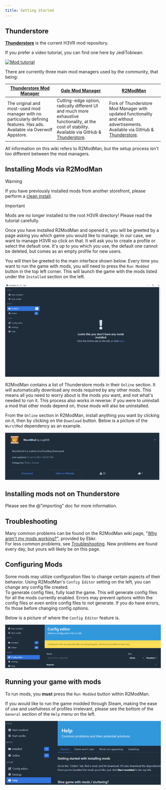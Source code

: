 ```yaml
---
title: Getting Started
---
```


## Thunderstore

[**Thunderstore**](https://h3vr.thunderstore.io) is the current H3VR mod repository.

If you prefer a video tutorial, you can find one here by JediTobiwan:

[![Mod tutorial](https://img.youtube.com/vi/rchbe9xDbrY/sddefault.jpg)](https://youtu.be/rchbe9xDbrY "Mod tutorial")

There are currently three main mod managers used by the community, that being:

| [Thunderstore Mod Manager](https://www.overwolf.com/app/thunderstore-thunderstore_mod_manager)                           | [Gale Mod Manager](https://github.com/Kesomannen/gale/releases/latest)                                                                                                                                                      | [R2ModMan](https://github.com/ebkr/r2modmanPlus/releases/latest)                                                                                                               |
|--------------------------------------------------------------------------------------------------------------------------|-----------------------------------------------------------------------------------------------------------------------------------------------------------------------------------------------------------------------------|--------------------------------------------------------------------------------------------------------------------------------------------------------------------------------|
| The original and most-used mod manager with no particularly defining features. Has ads. Available via Overwolf Appstore. | Cutting-edge option, radically different UI and much more exhaustive functionality, at the cost of stability. Available via GitHub & [Thunderstore](https://thunderstore.io/c/lethal-company/p/Kesomannen/GaleModManager/). | Fork of Thunderstore Mod Manager with updated functionality and without advertisements. Available via GitHub & [Thunderstore](https://thunderstore.io/package/ebkr/r2modman/). |
 
All information on this wiki refers to R2ModMan, but the setup process isn't too different between the mod managers.

## Installing Mods via R2ModMan

> [!WARNING]
> If you have previously installed mods from another storefront, please perform a [clean install](starting_fresh.md).

> [!IMPORTANT]
> Mods are no longer installed to the root H3VR directory! Please read the tutorial carefully.

Once you have installed R2ModMan and opened it, you will be greeted by a page asking you which game you would like to
manage. In our case, we want to manage H3VR so click on that. It will ask you to create a profile or select the default
one. It's up to you which you use, the default one cannot be deleted, but comes as an empty profile for new users.

You will then be greeted to the main interface shown below. Every time you want to run the game with mods, you will need
to press the `Run Modded` button in the top left corner. This will launch the game with the mods listed under
the `Installed` section on the left.

![image](images/r2modman/greeted.png)

R2ModMan contains a list of Thunderstore mods in their `Online` section. It will automatically download any mods
required by any other mods. This means all you need to worry about is the mods you want, and not what's needed to run
it. This process also works in reverse: if you were to uninstall a mod that other mods depend on, those mods will also
be uninstalled.

From the `Online` section in R2ModMan, install anything you want by clicking on it, then by clicking on the `Download`
button. Below is a picture of the `WurstMod` dependency as an example.

![image](images/r2modman/WurstMod.png)

## Installing mods not on Thunderstore

Please see the @"importing" doc for more information.

## Troubleshooting

Many common problems can be found on the R2ModMan wiki
page, "[Why aren't my mods working?](https://github.com/ebkr/r2modmanPlus/wiki/Why-aren%27t-my-mods-working%3F)", provided
by Ebkr.  
For less common problems, see [Troubleshooting](troubleshooting/index.md). New problems
are found every day, but yours will likely be on this page.

## Configuring Mods

Some mods may utilize configuration files to change certain aspects of their behavior. Using R2ModMan's `Config Editor`
setting on the left, you can change any config file created.  
To generate config files, fully load the game. This will generate config files for all the mods currently enabled.
Errors may prevent options within the config files or even entire config files to not generate. If you do have errors,
fix those before changing config options.

Below is a picture of where the `Config Editor` feature is.

![image](images/r2modman/config_editor.png)

## Running your game with mods

To run mods, you **must** press the `Run Modded` button within R2ModMan.

If you would like to run the game modded through Steam, making the ease of use and usefulness of profiles irrelevant,
please see the bottom of the `General` section of the `Help` menu on the left.

![image](images/r2modman/help.png)
